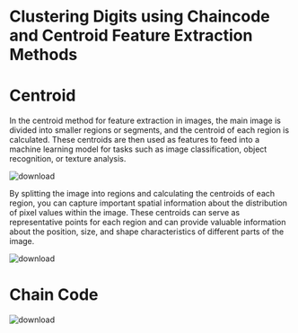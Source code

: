 # Clustering Digits using Chaincode and Centroid Feature Extraction Methods

# Centroid
 In the centroid method for feature extraction in images, the main image is divided into smaller regions or segments, and the centroid of each region is calculated. These centroids are then used as features to feed into a machine learning model for tasks such as image classification, object recognition, or texture analysis.
 
![download](https://github.com/AhmedWael2000/classical-machine-learning/assets/95596511/fda884c7-d8dd-4a00-b1b8-953f01cf4ec5)

By splitting the image into regions and calculating the centroids of each region, you can capture important spatial information about the distribution of pixel values within the image. These centroids can serve as representative points for each region and can provide valuable information about the position, size, and shape characteristics of different parts of the image.

![download](https://github.com/AhmedWael2000/classical-machine-learning/assets/95596511/8659cfb1-297b-46f6-a3aa-abc6cdc2b5c6)

# Chain Code

![download](https://github.com/AhmedWael2000/classical-machine-learning/assets/95596511/5175dbf8-6518-49b3-b2c8-dde3b0e9d91d)
